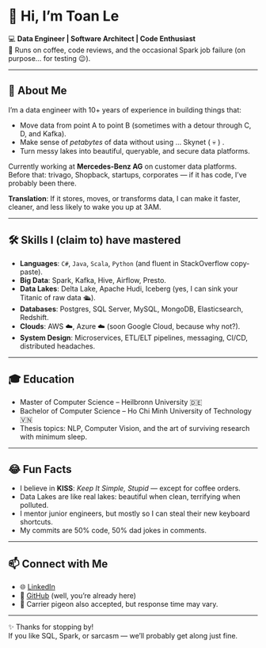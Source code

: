 # 👋 Hi, I’m Toan Le  

💻 **Data Engineer | Software Architect | Code Enthusiast**  
🍵 Runs on coffee, code reviews, and the occasional Spark job failure (on purpose… for testing 😉).  

---

## 🚀 About Me  
I’m a data engineer with 10+ years of experience in building things that:  
- Move data from point A to point B (sometimes with a detour through C, D, and Kafka).  
- Make sense of *petabytes* of data without using ... Skynet ( :skull: )
.  
- Turn messy lakes into beautiful, queryable, and secure data platforms.  

Currently working at **Mercedes-Benz AG** on customer data platforms.  
Before that: trivago, Shopback, startups, corporates — if it has code, I’ve probably been there.  

**Translation**: If it stores, moves, or transforms data, I can make it faster, cleaner, and less likely to wake you up at 3AM.  

---

## 🛠️ Skills I (claim to) have mastered  
- **Languages**: `C#`, `Java`, `Scala`, `Python` (and fluent in StackOverflow copy-paste).  
- **Big Data**: Spark, Kafka, Hive, Airflow, Presto.  
- **Data Lakes**: Delta Lake, Apache Hudi, Iceberg (yes, I can sink your Titanic of raw data 🛳️).  
- **Databases**: Postgres, SQL Server, MySQL, MongoDB, Elasticsearch, Redshift.  
- **Clouds**: AWS ☁️, Azure ☁️ (soon Google Cloud, because why not?).  
- **System Design**: Microservices, ETL/ELT pipelines, messaging, CI/CD, distributed headaches.  

---

## 🎓 Education  
- Master of Computer Science – Heilbronn University 🇩🇪  
- Bachelor of Computer Science – Ho Chi Minh University of Technology 🇻🇳  
- Thesis topics: NLP, Computer Vision, and the art of surviving research with minimum sleep.  

---

## 😂 Fun Facts  
- I believe in **KISS**: *Keep It Simple, Stupid* — except for coffee orders.  
- Data Lakes are like real lakes: beautiful when clean, terrifying when polluted.  
- I mentor junior engineers, but mostly so I can steal their new keyboard shortcuts.  
- My commits are 50% code, 50% dad jokes in comments.  

---

## 📫 Connect with Me  
- 🌐 [LinkedIn](https://www.linkedin.com/)  
- 🐙 [GitHub](https://github.com/) (well, you’re already here)  
- 📧 Carrier pigeon also accepted, but response time may vary.  

---

✨ Thanks for stopping by!  
If you like SQL, Spark, or sarcasm — we’ll probably get along just fine.
